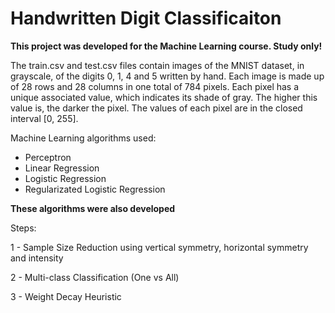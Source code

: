 # Handwritten Digit Classificaiton

**This project was developed for the Machine Learning course. Study only!**

The train.csv and test.csv files contain images of the MNIST dataset, in grayscale, of the
digits 0, 1, 4 and 5 written by hand. Each image is made up of 28 rows and 28 columns in one
total of 784 pixels. Each pixel has a unique associated value, which indicates its shade of gray.
The higher this value is, the darker the pixel. The values ​​of each pixel are in the
closed interval [0, 255].

Machine Learning algorithms used:
- Perceptron
- Linear Regression
- Logistic Regression
- Regularizated Logistic Regression

**These algorithms were also developed**

Steps:

1 - Sample Size Reduction using vertical symmetry, horizontal symmetry and intensity

2 - Multi-class Classification (One vs All)

3 - Weight Decay Heuristic

